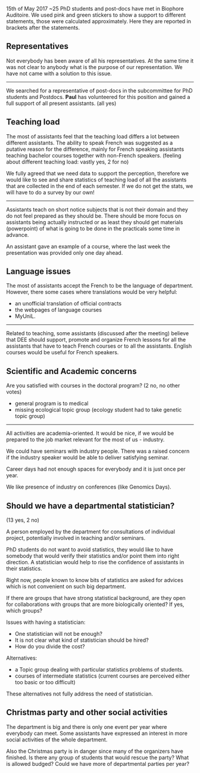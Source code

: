15th of May 2017 ~25 PhD students and post-docs have met in Biophore Auditoire. We used pink and green stickers to show a support to different statements, those were calculated approximately. Here they are reported in brackets after the statements.

## Representatives

Not everybody has been aware of all his representatives. At the same time it was not clear to anybody what is the purpose of our representation. We have not came with a solution to this issue.

---

We searched for a representative of post-docs in the subcommittee for PhD students and Postdocs. **Paul** has volunteered for this position and gained a full support of all present assistants. (all yes)

## Teaching load

The most of assistants feel that the teaching load differs a lot between different assistants. The ability to speak French was suggested as a putative reason for the difference, mainly for French speaking assistants teaching bachelor courses together with non-French speakers.  (feeling about different teaching load: vastly yes, 2 for no)

We fully agreed that we need data to support the perception, therefore we would like to see and share statistics of teaching load of all the assistants that are collected in the end of each semester. If we do not get the stats, we will have to do a survey by our own!

---

Assistants teach on short notice subjects that is not their domain and they do not feel prepared as they should be. There should be more focus on assistants being actually instructed or as least they should get materials (powerpoint) of what is going to be done in the practicals some time in advance.

An assistant gave an example of a course, where the last week the presentation was provided only one day ahead.

## Language issues

The most of assistants accept the French to be the language of department. However, there some cases where translations would be very helpful:
- an unofficial translation of official contracts
- the webpages of language courses
- MyUniL.

---

Related to teaching, some assistants (discussed after the meeting) believe that DEE should support, promote and organize French lessons for all the assistants that have to teach French courses or to all the assistants. English courses would be useful for French speakers.

## Scientific and Academic concerns

Are you satisfied with courses in the doctoral program? (2 no, no other votes)

- general program is to medical
- missing ecological topic group (ecology student had to take genetic topic group)

---

All activities are academia-oriented. It would be nice, if we would be prepared to the job market relevant for the most of us - industry.

We could have seminars with industry people. There was a raised concern if the industry speaker would be able to deliver satisfying seminar.

Career days had not enough spaces for everybody and it is just once per year.

We like presence of industry on conferences (like Genomics Days).

## Should we have a departmental statistician?
(13 yes, 2 no)

A person employed by the department for consultations of individual project, potentially involved in teaching and/or seminars.

PhD students do not want to avoid statistics, they would like to have somebody that would verify their statistics and/or point them into right direction. A statistician would help to rise the confidence of assistants in their statistics.

Right now, people known to know bits of statistics are asked for advices which is not convenient on such big department.

If there are groups that have strong statistical background, are they open for collaborations with groups that are more biologically oriented? If yes, which groups?

Issues with having a statistician:
- One statistician will not be enough?
- It is not clear what kind of statistician should be hired?
- How do you divide the cost?

Alternatives:
- a Topic group dealing with particular statistics problems of students.
- courses of intermediate statistics (current courses are perceived either too basic or too difficult)

These alternatives not fully address the need of statistician.

## Christmas party and other social activities

The department is big and there is only one event per year where everybody can meet. Some assistants have expressed an interest in more social activities of the whole department.

Also the Christmas party is in danger since many of the organizers have finished. Is there any group of students that would rescue the party? What is allowed budged? Could we have more of departmental parties per year?
